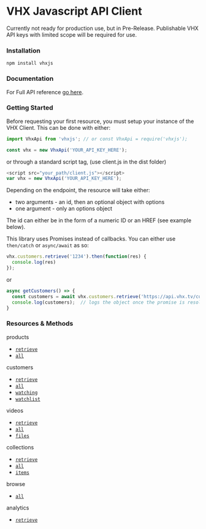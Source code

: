 # VHX Javascript API Client

Currently not ready for production use, but in Pre-Release. Publishable VHX API keys with limited scope will be required for use.

### Installation

`npm install vhxjs`

### Documentation

For Full API reference [go here](http://dev.vhx.tv/docs/api?javascript).

### Getting Started

Before requesting your first resource, you must setup your instance of the VHX Client. This can be done with either:

```js
import VhxApi from 'vhxjs'; // or const VhxApi = require('vhxjs');

const vhx = new VhxApi('YOUR_API_KEY_HERE');
```

or through a standard script tag, (use client.js in the dist folder)
```js
<script src="your_path/client.js"></script>
var vhx = new VhxApi('YOUR_API_KEY_HERE');
```

Depending on the endpoint, the resource will take either:
- two arguments - an id, then an optional object with options
- one argument - only an options object

The id can either be in the form of a numeric ID or an HREF (see example below).

This library uses Promises instead of callbacks. You can either use `then/catch` or `async/await` as so:

```js
vhx.customers.retrieve('1234').then(function(res) {
  console.log(res)
});
```
or
```js
async getCustomers() => {
  const customers = await vhx.customers.retrieve('https://api.vhx.tv/customers/1234');
  console.log(customers);  // logs the object once the promise is resolved
}
```

### Resources & Methods

products
  * [`retrieve`](http://dev.vhx.tv/docs/api/?javascript#product-retrieve)
  * [`all`](http://dev.vhx.tv/docs/api/?javascript#product-list)

customers
  * [`retrieve`](http://dev.vhx.tv/docs/api/?javascript#customer-retrieve)
  * [`all`](http://dev.vhx.tv/docs/api/?javascript#customer-list)
  * [`watching`](http://dev.vhx.tv/docs/api/#customer-watching)
  * [`watchlist`](http://dev.vhx.tv/docs/api/#customer-retrieve-watchlist)

videos
  * [`retrieve`](http://dev.vhx.tv/docs/api?javascript#videos-get)
  * [`all`](http://dev.vhx.tv/docs/api?javascript#videos-list)
  * [`files`](http://dev.vhx.tv/docs/api/?javascript#videos-list-files)

collections
  * [`retrieve`](http://dev.vhx.tv/docs/api?javascript#collections-retrieve)
  * [`all`](http://dev.vhx.tv/docs/api?javascript#collections-list)
  * [`items`](http://dev.vhx.tv/docs/api?javascript#collection-items-list)

browse
  * [`all`](http://dev.vhx.tv/docs/api/#browse-all)

analytics
  * [`retrieve`](http://dev.vhx.tv/docs/api/#analytics-by-video)
